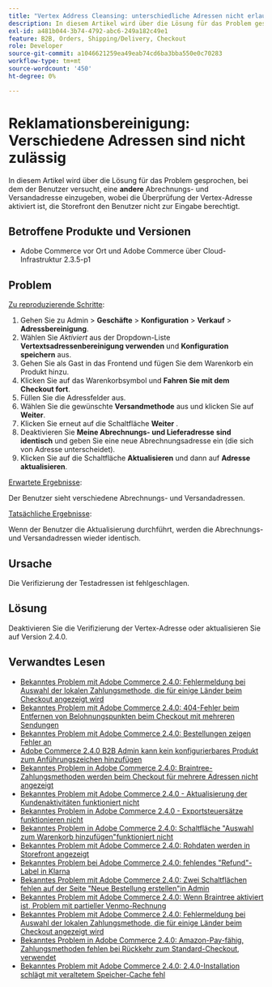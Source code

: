 ```yaml
---
title: "Vertex Address Cleansing: unterschiedliche Adressen nicht erlaubt"
description: In diesem Artikel wird über die Lösung für das Problem gesprochen, bei dem der Benutzer versucht, eine **andere** Abrechnungs- und Versandadresse einzugeben, bei der die Überprüfung der Vertex-Adresse aktiviert ist, die Storefront den Benutzer nicht zur Eingabe berechtigt.
exl-id: a481b044-3b74-4792-abc6-249a182c49e1
feature: B2B, Orders, Shipping/Delivery, Checkout
role: Developer
source-git-commit: a1046621259ea49eab74cd6ba3bba550e0c70283
workflow-type: tm+mt
source-wordcount: '450'
ht-degree: 0%

---
```


# Reklamationsbereinigung: Verschiedene Adressen sind nicht zulässig

In diesem Artikel wird über die Lösung für das Problem gesprochen, bei dem der Benutzer versucht, eine **andere** Abrechnungs- und Versandadresse einzugeben, wobei die Überprüfung der Vertex-Adresse aktiviert ist, die Storefront den Benutzer nicht zur Eingabe berechtigt.

## Betroffene Produkte und Versionen

* Adobe Commerce vor Ort und Adobe Commerce über Cloud-Infrastruktur 2.3.5-p1

## Problem

<u>Zu reproduzierende Schritte</u>:

1. Gehen Sie zu Admin > **Geschäfte** > **Konfiguration** > **Verkauf** > **Adressbereinigung**.
1. Wählen Sie *Aktiviert* aus der Dropdown-Liste **Vertextsadressenbereinigung verwenden** und **Konfiguration speichern** aus.
1. Gehen Sie als Gast in das Frontend und fügen Sie dem Warenkorb ein Produkt hinzu.
1. Klicken Sie auf das Warenkorbsymbol und **Fahren Sie mit dem Checkout fort**.
1. Füllen Sie die Adressfelder aus.
1. Wählen Sie die gewünschte **Versandmethode** aus und klicken Sie auf **Weiter**.
1. Klicken Sie erneut auf die Schaltfläche **Weiter** .
1. Deaktivieren Sie **Meine Abrechnungs- und Lieferadresse** **sind identisch** und geben Sie eine neue Abrechnungsadresse ein (die sich von Adresse unterscheidet).
1. Klicken Sie auf die Schaltfläche **Aktualisieren** und dann auf **Adresse aktualisieren**.

<u>Erwartete Ergebnisse</u>:

Der Benutzer sieht verschiedene Abrechnungs- und Versandadressen.

<u>Tatsächliche Ergebnisse</u>:

Wenn der Benutzer die Aktualisierung durchführt, werden die Abrechnungs- und Versandadressen wieder identisch.

## Ursache

Die Verifizierung der Testadressen ist fehlgeschlagen.

## Lösung

Deaktivieren Sie die Verifizierung der Vertex-Adresse oder aktualisieren Sie auf Version 2.4.0.

## Verwandtes Lesen

* [Bekanntes Problem mit Adobe Commerce 2.4.0: Fehlermeldung bei Auswahl der lokalen Zahlungsmethode, die für einige Länder beim Checkout angezeigt wird](/help/troubleshooting/payments/magento-2-4-0-checkout-error-selecting-local-payments.md)
* [Bekanntes Problem mit Adobe Commerce 2.4.0: 404-Fehler beim Entfernen von Belohnungspunkten beim Checkout mit mehreren Sendungen](/help/troubleshooting/storefront/magento-2-4-0-404-error-removing-rewards-points-on-multi-shipping-checkout.md)
* [Bekanntes Problem mit Adobe Commerce 2.4.0: Bestellungen zeigen Fehler an](/help/troubleshooting/storefront/magento-2-4-0-known-issue-orders-display-error.md)
* [Adobe Commerce 2.4.0 B2B Admin kann kein konfigurierbares Produkt zum Anführungszeichen hinzufügen](/help/troubleshooting/miscellaneous/magento-2-4-0-b2b-admin-can-t-add-configurable-product-to-quote.md)
* [Bekanntes Problem in Adobe Commerce 2.4.0: Braintree-Zahlungsmethoden werden beim Checkout für mehrere Adressen nicht angezeigt](/help/troubleshooting/payments/magento-2-4-0-braintree-not-in-multiple-addresses-checkout.md)
* [Bekanntes Problem mit Adobe Commerce 2.4.0 - Aktualisierung der Kundenaktivitäten funktioniert nicht](/help/troubleshooting/miscellaneous/magento-2-4-0-refresh-on-customer-activities-does-not-work.md)
* [Bekanntes Problem in Adobe Commerce 2.4.0 - Exportsteuersätze funktionieren nicht](/help/troubleshooting/miscellaneous/magento-2-4-0-known-issue-export-tax-rates-does-not-work.md)
* [Bekanntes Problem in Adobe Commerce 2.4.0: Schaltfläche &quot;Auswahl zum Warenkorb hinzufügen&quot;funktioniert nicht](/help/troubleshooting/miscellaneous/magento-2-4-0-add-selections-to-my-cart-does-not-work.md)
* [Bekanntes Problem mit Adobe Commerce 2.4.0: Rohdaten werden in Storefront angezeigt](/help/troubleshooting/storefront/magento-2-4-0-issue-storefront-raw-message-data-display.md)
* [Bekanntes Problem bei Adobe Commerce 2.4.0: fehlendes &quot;Refund&quot;-Label in Klarna](/help/troubleshooting/payments/magento-2-4-0-known-issue-missing-refund-label-in-klarna.md)
* [Bekanntes Problem mit Adobe Commerce 2.4.0: Zwei Schaltflächen fehlen auf der Seite &quot;Neue Bestellung erstellen&quot;in Admin](/help/troubleshooting/miscellaneous/magento-2-4-0-known-issue-create-new-order-buttons-missing.md)
* [Bekanntes Problem mit Adobe Commerce 2.4.0: Wenn Braintree aktiviert ist, Problem mit partieller Venmo-Rechnung](/help/troubleshooting/payments/magento-2-4-0-2-4-1-enable-braintree-venmo-partial-invoice-issue.md)
* [Bekanntes Problem mit Adobe Commerce 2.4.0: Fehlermeldung bei Auswahl der lokalen Zahlungsmethode, die für einige Länder beim Checkout angezeigt wird](/help/troubleshooting/payments/magento-2-4-0-checkout-error-selecting-local-payments.md)
* [Bekanntes Problem in Adobe Commerce 2.4.0: Amazon-Pay-fähig, Zahlungsmethoden fehlen bei Rückkehr zum Standard-Checkout, verwendet](/help/troubleshooting/payments/magento-2-4-0-known-issue-amazon-pay-no-payment-methods.md)
* [Bekanntes Problem mit Adobe Commerce 2.4.0: 2.4.0-Installation schlägt mit veraltetem Speicher-Cache fehl](/help/troubleshooting/installation-and-upgrade/magento-2-4-0-known-issue-2-4-0-installation-fails-with-outdated-stores-cache.md)
